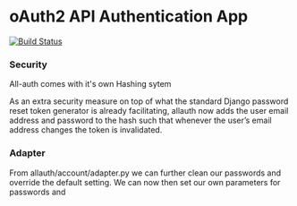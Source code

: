 # oAuth2 API Authentication App


[![Build Status](https://travis-ci.org/nexto123/ouath2-api.svg?branch=master)](https://travis-ci.org/nexto123/ouath2-api)


### Security 

All-auth comes with it's own Hashing sytem

As an extra security measure on top of what the standard Django password reset token generator is already facilitating, 
allauth now adds the user email address and password to the hash such that whenever the user’s email address changes the token is invalidated.

### Adapter

From allauth/account/adapter.py we  can further clean our passwords and override the default setting.
We can now then set our own parameters for passwords and 